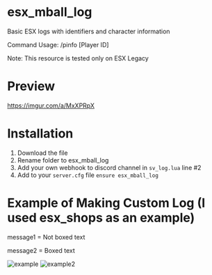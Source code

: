 # esx_mball_log
Basic ESX logs with identifiers and character information

Command Usage: /pinfo [Player ID]

Note: This resource is tested only on ESX Legacy

# Preview
https://imgur.com/a/MxXPRpX


# Installation
1. Download the file
2. Rename folder to esx_mball_log
3. Add your own webhook to discord channel in `sv_log.lua` line #2
4. Add to your `server.cfg` file ```ensure esx_mball_log```

# Example of Making Custom Log (I used esx_shops as an example)
message1 = Not boxed text

message2 = Boxed text

![example](https://user-images.githubusercontent.com/76224425/127364643-4ffa2eee-691b-41bd-91f2-c16b5d36f735.PNG)
![example2](https://user-images.githubusercontent.com/76224425/127364660-3c30713c-1479-429f-831c-fc6ae604c4bf.PNG)
